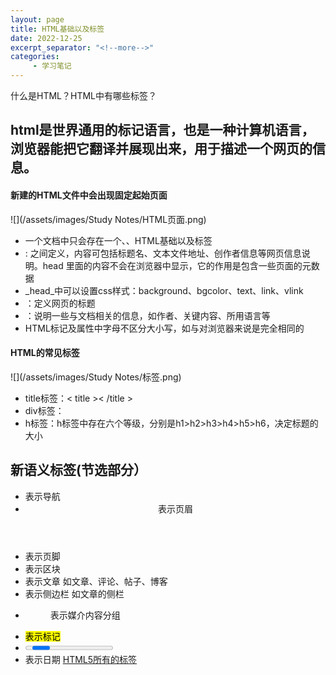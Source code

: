 ```yaml
---
layout: page
title: HTML基础以及标签
date: 2022-12-25
excerpt_separator: "<!--more-->"
categories:
     - 学习笔记
---
```


什么是HTML？HTML中有哪些标签？

<!--more-->

## html是世界通用的标记语言，也是一种计算机语言，浏览器能把它翻译并展现出来，用于描述一个网页的信息。

#### 新建的HTML文件中会出现固定起始页面
![](/assets/images/Study Notes/HTML页面.png)
* 一个文档中只会存在一个<html>、<head>、<body>HTML基础以及标签
* <head></head>: 之间定义，内容可包括标题名、文本文件地址、创作者信息等网页信息说明。head 里面的内容不会在浏览器中显示，它的作用是包含一些页面的元数据
* _head_中可以设置css样式：background、bgcolor、text、link、vlink
* <title> </title>：定义网页的标题
* <meta>：说明一些与文档相关的信息，如作者、关键内容、所用语言等
* HTML标记及属性中字母不区分大小写，如<HTML>与<Html>对浏览器来说是完全相同的

#### HTML的常见标签
![](/assets/images/Study Notes/标签.png)
* title标签：< title >< /title >
* div标签：<div></div>
* h标签：h标签中存在六个等级，分别是h1>h2>h3>h4>h5>h6，决定标题的大小

## 新语义标签(节选部分）
* <nav> 表示导航
* <header> 表示页眉
* <footer> 表示页脚
* <section> 表示区块
* <article> 表示文章 如文章、评论、帖子、博客
* <aside> 表示侧边栏 如文章的侧栏
* <figure> 表示媒介内容分组 
* <mark> 表示标记 
* <progress> 表示进度 
* <time> 表示日期
[<font>HTML5所有的标签</font>]( https://www.w3.org/TR/html5/semantics.html#semantics)
